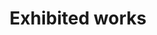 ---
layout: page
order: 3
title: "Exhibited works"
titleDisplay: "Exhibited works"
parent: "Program"
redirect_to:
  - "/program#exhibited-works"
---